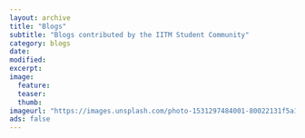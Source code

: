 ```yaml
---
layout: archive
title: "Blogs"
subtitle: "Blogs contributed by the IITM Student Community"
category: blogs
date:
modified:
excerpt:
image:
  feature: 
  teaser: 
  thumb:
imageurl: "https://images.unsplash.com/photo-1531297484001-80022131f5a1?ixid=MnwxMjA3fDB8MHxzZWFyY2h8Mnx8dGVjaHxlbnwwfHwwfHw%3D&ixlib=rb-1.2.1&w=1000&q=80"
ads: false  
---
```

